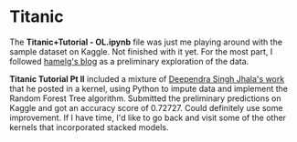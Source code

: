 # Titanic

The **Titanic+Tutorial - OL.ipynb** file was just me playing around with the sample dataset on Kaggle. Not finished with it yet. For the most part, I followed [hamelg's blog](http://hamelg.blogspot.com/2015/12/python-for-data-analysis-part-30-random.html) as a preliminary exploration of the data. 

**Titanic Tutorial Pt II** included a mixture of [Deependra Singh Jhala's work](https://www.kaggle.com/dsjhala/titanic-starting-with-kaggle-81-6-random-forest) that he posted in a kernel, using Python to impute data and implement the Random Forest Tree algorithm. Submitted the preliminary predictions on Kaggle and got an accuracy score of 0.72727. Could definitely use some improvement. If I have time, I'd like to go back and visit some of the other kernels that incorporated stacked models.

